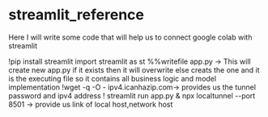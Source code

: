 # streamlit_reference

Here I will write some code that will help us to connect google colab with streamlit

!pip install streamlit
import streamlit as st
%%writefile app.py -> This will create new app.py if it exists then it will overwrite else creats the one and it is the executing file so it contains all business logic and model implementation
!wget -q -O - ipv4.icanhazip.com-> provides us the tunnel password and ipv4 address
! streamlit run app.py &  npx localtunnel --port 8501 -> provide us link of local host,network host
